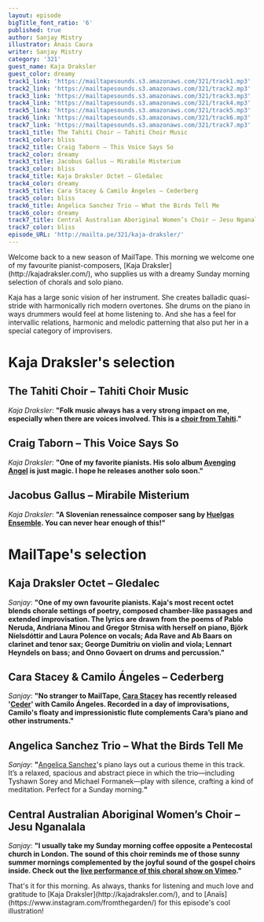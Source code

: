 ```yaml
---
layout: episode
bigTitle_font_ratio: '6'
published: true
author: Sanjay Mistry
illustrator: Anais Caura
writer: Sanjay Mistry
category: '321'
guest_name: Kaja Draksler
guest_color: dreamy
track1_link: 'https://mailtapesounds.s3.amazonaws.com/321/track1.mp3'
track2_link: 'https://mailtapesounds.s3.amazonaws.com/321/track2.mp3'
track3_link: 'https://mailtapesounds.s3.amazonaws.com/321/track3.mp3'
track4_link: 'https://mailtapesounds.s3.amazonaws.com/321/track4.mp3'
track5_link: 'https://mailtapesounds.s3.amazonaws.com/321/track5.mp3'
track6_link: 'https://mailtapesounds.s3.amazonaws.com/321/track6.mp3'
track7_link: 'https://mailtapesounds.s3.amazonaws.com/321/track7.mp3'
track1_title: The Tahiti Choir – Tahiti Choir Music
track1_color: bliss
track2_title: Craig Taborn – This Voice Says So
track2_color: dreamy
track3_title: Jacobus Gallus – Mirabile Misterium
track3_color: bliss
track4_title: Kaja Draksler Octet – Gledalec
track4_color: dreamy
track5_title: Cara Stacey & Camilo Ángeles – Cederberg
track5_color: bliss
track6_title: Angelica Sanchez Trio – What the Birds Tell Me
track6_color: dreamy
track7_title: Central Australian Aboriginal Women’s Choir – Jesu Nganalala
track7_color: bliss
episode_URL: 'http://mailta.pe/321/kaja-draksler/'
---
```

<p id="introduction">Welcome back to a new season of MailTape. This morning we welcome one of my favourite pianist-composers, [Kaja Draksler](http://kajadraksler.com/), who supplies us with a dreamy Sunday morning selection of chorals and solo piano.</p>
<p>Kaja has a large sonic vision of her instrument. She creates balladic quasi-stride with harmonically rich modern overtones. She drums on the piano in ways drummers would feel at home listening to. And she has a feel for intervallic relations, harmonic and melodic patterning that also put her in a special category of improvisers.</p>


# Kaja Draksler's selection


## The Tahiti Choir – Tahiti Choir Music
_Kaja Draksler_: **"**Folk music always has a very strong impact on me, especially when there are voices involved. This is a [choir from Tahiti](https://en.wikipedia.org/wiki/The_Tahitian_Choir).**"**

## Craig Taborn – This Voice Says So
_Kaja Draksler_: **"**One of my favorite pianists. His solo album [Avenging Angel](http://player.ecmrecords.com/taborn) is just magic. I hope he releases another solo soon.**"**

## Jacobus Gallus – Mirabile Misterium
_Kaja Draksler_: **"**A Slovenian renessaince composer sang by [Huelgas Ensemble](http://www.huelgasensemble.be/index.php?Itemid=68). You can never hear enough of this!**"**


# MailTape's selection

## Kaja Draksler Octet – Gledalec
_Sanjay_: **"**One of my own favourite pianists. Kaja's most recent octet blends chorale settings of poetry, composed chamber-like passages and extended improvisation. The lyrics are drawn from the poems of Pablo Neruda, Andriana Minou and Gregor Strnisa with herself on piano, Björk Níelsdóttir and Laura Polence on vocals; Ada Rave and Ab Baars on clarinet and tenor sax; George Dumitriu on violin and viola; Lennart Heyndels on bass; and Onno Govaert on drums and percussion.**"**

## Cara Stacey & Camilo Ángeles – Cederberg
_Sanjay_: **"**No stranger to MailTape, [Cara Stacey](https://www.mailta.pe/247/cara-stacey/) has recently released '[Ceder](https://kitrecs.bandcamp.com/album/ceder)' with Camilo Ángeles. Recorded in a day of improvisations, Camilo's floaty and impressionistic flute complements Cara’s piano and other instruments.**"**

##  Angelica Sanchez Trio – What the Birds Tell Me
_Sanjay_: **"**[Angelica Sanchez](http://www.angelicasanchez.com/)'s piano lays out a curious theme in this track. It’s a relaxed, spacious and abstract piece in which the trio—including Tyshawn Sorey and Michael Formanek—play with silence, crafting a kind of meditation. Perfect for a Sunday morning.**"**

## Central Australian Aboriginal Women’s Choir – Jesu Nganalala
_Sanjay_: **"**I usually take my Sunday morning coffee opposite a Pentecostal church in London. The sound of this choir reminds me of those sunny summer mornings complemented by the joyful sound of the gospel choirs inside. Check out the [live performance of this choral show on Vimeo](https://vimeo.com/174609790).**"**

<p id="outroduction">That's it for this morning. As always, thanks for listening and much love and gratitude to [Kaja Draksler](http://kajadraksler.com/), and to [Anaïs](https://www.instagram.com/fromthegarden/) for this episode's cool illustration!</p>
